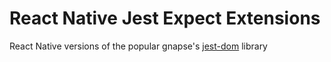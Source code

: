 # React Native Jest Expect Extensions

React Native versions of the popular gnapse's [jest-dom](https://github.com/gnapse/jest-dom) library
